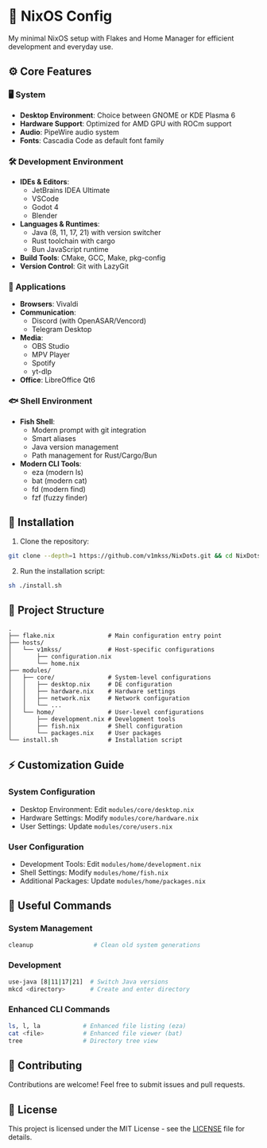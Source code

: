 # 🚀 NixOS Config

My minimal NixOS setup with Flakes and Home Manager for efficient development and everyday use.

## ⚙️ Core Features

### 🖥️ System

- **Desktop Environment**: Choice between GNOME or KDE Plasma 6
- **Hardware Support**: Optimized for AMD GPU with ROCm support
- **Audio**: PipeWire audio system
- **Fonts**: Cascadia Code as default font family

### 🛠️ Development Environment

- **IDEs & Editors**:
  - JetBrains IDEA Ultimate
  - VSCode
  - Godot 4
  - Blender
- **Languages & Runtimes**:
  - Java (8, 11, 17, 21) with version switcher
  - Rust toolchain with cargo
  - Bun JavaScript runtime
- **Build Tools**: CMake, GCC, Make, pkg-config
- **Version Control**: Git with LazyGit

### 📱 Applications

- **Browsers**: Vivaldi
- **Communication**:
  - Discord (with OpenASAR/Vencord)
  - Telegram Desktop
- **Media**:
  - OBS Studio
  - MPV Player
  - Spotify
  - yt-dlp
- **Office**: LibreOffice Qt6

### 🐟 Shell Environment

- **Fish Shell**:
  - Modern prompt with git integration
  - Smart aliases
  - Java version management
  - Path management for Rust/Cargo/Bun
- **Modern CLI Tools**:
  - eza (modern ls)
  - bat (modern cat)
  - fd (modern find)
  - fzf (fuzzy finder)

## 🚀 Installation

1. Clone the repository:

```bash
git clone --depth=1 https://github.com/v1mkss/NixDots.git && cd NixDots
```

2. Run the installation script:

```bash
sh ./install.sh
```

## 📁 Project Structure

```
.
├── flake.nix               # Main configuration entry point
├── hosts/
│   └── v1mkss/             # Host-specific configurations
│       ├── configuration.nix
│       └── home.nix
├── modules/
│   ├── core/               # System-level configurations
│   │   ├── desktop.nix     # DE configuration
│   │   ├── hardware.nix    # Hardware settings
│   │   ├── network.nix     # Network configuration
│   │   └── ...
│   └── home/               # User-level configurations
│       ├── development.nix # Development tools
│       ├── fish.nix        # Shell configuration
│       └── packages.nix    # User packages
└── install.sh              # Installation script
```

## ⚡ Customization Guide

### System Configuration

- Desktop Environment: Edit `modules/core/desktop.nix`
- Hardware Settings: Modify `modules/core/hardware.nix`
- User Settings: Update `modules/core/users.nix`

### User Configuration

- Development Tools: Edit `modules/home/development.nix`
- Shell Settings: Modify `modules/home/fish.nix`
- Additional Packages: Update `modules/home/packages.nix`

## 🔧 Useful Commands

### System Management

```bash
cleanup                 # Clean old system generations
```

### Development

```bash
use-java [8|11|17|21]  # Switch Java versions
mkcd <directory>       # Create and enter directory
```

### Enhanced CLI Commands

```bash
ls, l, la            # Enhanced file listing (eza)
cat <file>           # Enhanced file viewer (bat)
tree                 # Directory tree view
```

## 🤝 Contributing

Contributions are welcome! Feel free to submit issues and pull requests.

## 📄 License

This project is licensed under the MIT License - see the [LICENSE](./LICENSE) file for details.
